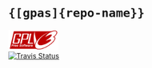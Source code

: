 # `{[gpas]{repo-name}}`

<div align="left">
    <a href="LICENSE.md">
        <img src="docs/assets/gpl-v3-logo.svg" width="100"/>
    </a>
</div>
<div align="left">
    <a href="https://travis-ci.org/{{gpas}{repo-owner-username}}/{gpas}{repo-name}}">
        <img alt="Travis Status" src="https://img.shields.io/travis/{{gpas}{repo-owner-username}}/{{gpas}{repo-name}}/master.svg?style=flat-square"/>
    </a>
</div>
